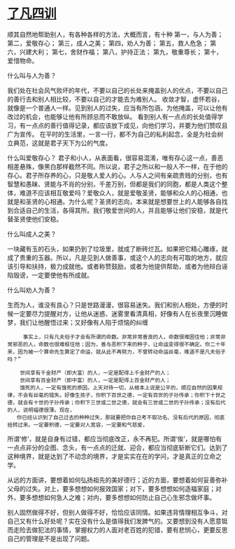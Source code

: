 # [了凡四训](https://github.com/Luckyyyyyyy/phh-blog/issues/14)

顺其自然地帮助别人，有各种各样的方法，大概而言，有十种
第一，与人为善；
第二，爱敬存心；
第三，成人之美；
第四，劝人为善；
第五，救人危急；
第六，兴建大利；
第七，舍财作福；
第八，护持正法；
第九，敬重尊长；
第十，爱惜物命。

什么叫与人为善？
 
我们处在社会风气败坏的年代，不要以自己的长处来掩盖别人的优点，不要以自己的善行去和别人相比较，不要以自己的才能去为难别人。
收敛才智，虚怀若谷，就像是一个普通人一样。见到别人的过失，应当有所包涵，为他掩盖，可以让他有改过的机会，也能够让他有所顾忌而不敢放纵。
看到别人有一点点的长处值得学习，有一点点的善行值得记录，都应该放下成见，向他们学习，并要为他们赞叹且广为宣传。
在平时的生活里，一言一行，都不为自己的私利起念，全是为社会树立典范，这就是君子天下为公的气度。

 什么叫爱敬存心？
君子和小人，从表面看，很容易混淆，唯有存心这一点，善恶相差悬殊，像黑白那样截然不同。所以说，君子之所以和一般人不一样，在于他的存心。君子所存养的心，只是敬人爱人的心。人与人之间有亲疏贵贱的分别，也有智慧和愚昧、贤能与不肖的分别，千差万别，但都是我们的同胞，都是人类这个整体，难道不应该相互敬爱吗？爱敬众人，就是爱敬圣贤，能够和众人的心相通，也就是和圣贤的心相通。为什么呢？圣贤的志向，本来就是想要世上的人能够各自找到合适自己的生活，各得其所。我们敬爱世间的人，并且能够让他们安稳，就是代替圣贤使他们安稳。

什么叫成人之美？

一块藏有玉的石头，如果扔到了垃圾里，就成了断砖烂瓦。如果把它精心雕琢，就成了贵重的玉器。所以，凡是见到人做善事，或这个人的志向有可取的地方，就应该引导和扶持，极力成就他。或者称赞鼓励，或者为他提供帮助，或者为他辩白诬陷毁谤，一定要使他有所成就。

什么叫劝人为善？

生而为人，谁没有良心？只是世路漫漫，很容易迷失。我们和别人相处，方便的时候一定要尽力提醒对方，让他从迷惑、迷雾里看清真相，好像有人在长夜里沉睡做梦，我们让他醒悟过来；又好像有人陷于烦恼的纠缠


         事实上，只有凡夫俗子才会有所谓的命数。非常非常善良的人，命数很难困住他；非常非常邪恶的人，命数也很难框住他；因为，善与恶积下来的种子，让命运变得很不确定。你二十年来，因为被一个算命先生算定了命运，就从此不再努力，不曾转动命运丝毫，难道不是凡夫俗子吗？”

        世间享有千金财产（即大富）的人，一定是配得上千金财产的人；
        世间享有百金财产（即中富）的人，一定是配得上百金财产的人；
        饿死的人，一定有饿死的原因。上天对待一切，从根本上说是公平的，顺应自然的因果规律，不会有丝毫的错失。好像生孩子，你积下百世之德，一定有百世的子孙传承；你积下十世之德，就会有十世的子孙传承；你积下三世或二世之德，就会有三世或二世的子孙传承；没有后代的人，说明福德很薄。现在，
       你已经认识到了自己过去的种种过失，那就要把你自己考不取功名、没有后代的原因，彻底扭转过来。一定要积德，一定要对人宽容，一定要和气慈爱，

所谓‘修’，就是自身有过错，都应当彻底改正，永不再犯。所谓‘俟’，就是哪怕有一点点非分的企图、念头，有一点点的迁就、迎合，都应当彻底斩断它们。达到了这种境界，就是达到了不动念的境界，才是实实在在的学问，才是真正的立命之学。

从远的方面讲，要想着如何弘扬祖先的美好德行；近的方面，要想着如何妥善弥补父母的过失。对上，要多想想如何报效国家；对下，要多想想如何造福家庭；对外，要多想想如何急人之难；对内，要多想想如何防止自己心生邪念做坏事。

别人固然做得不好，但别人做得不好，恰恰应该同情。如果违背情理相互争斗，对自己又有什么好处呢？实在没有什么是值得我们发脾气的。又要想到没有人愿意铤而走险去做犯法的事情，掌握权力的人面对老百姓的犯错，要有悲悯心，更要反思自己的管理是不是出现了问题。




